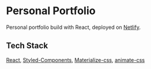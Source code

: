 # Personal Portfolio
Personal portfolio build with React, deployed on [Netlify](https://peaceful-minsky-832029.netlify.com/).

## Tech Stack
[React](https://reactjs.org/docs/create-a-new-react-app.html), [Styled-Components](https://www.styled-components.com/docs), [Materialize-css](https://materializecss.com/getting-started.html), [animate-css](https://daneden.github.io/animate.css/)

